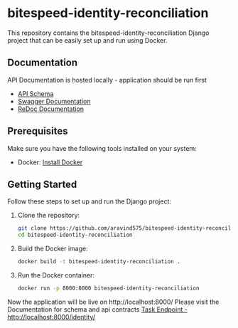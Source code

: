 # bitespeed-identity-reconciliation

This repository contains the bitespeed-identity-reconciliation Django project that can be easily set up and run using Docker.

## Documentation

API Documentation is hosted locally - application should be run first

- [API Schema](http://localhost:8000/api/schema/)
- [Swagger Documentation](http://localhost:8000/api/schema/swagger-ui/)
- [ReDoc Documentation](http://localhost:8000/api/schema/redoc/)


## Prerequisites

Make sure you have the following tools installed on your system:

- Docker: [Install Docker](https://www.docker.com/get-started)

## Getting Started

Follow these steps to set up and run the Django project:

1. Clone the repository:


   ```bash
   git clone https://github.com/aravind575/bitespeed-identity-reconciliation
   cd bitespeed-identity-reconciliation

2. Build the Docker image:

   ```bash
   docker build -t bitespeed-identity-reconciliation .

3. Run the Docker container:
   
   ```bash
   docker run -p 8000:8000 bitespeed-identity-reconciliation

Now the application will be live on http://localhost:8000/
Please visit the Documentation for schema and api contracts
[Task Endpoint - http://localhost:8000/identity/](http://localhost:8000/identity/)